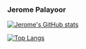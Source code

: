 ### Jerome Palayoor

[![Jerome's GitHub stats](https://github-readme-stats.vercel.app/api?username=jeromepalayoor&count_private=true&show_icons=true&theme=radical)](https://github.com/jeromepalayoor)

[![Top Langs](https://github-readme-stats.vercel.app/api/top-langs/?username=jeromepalayoor)](https://github.com/jeromepalayoor)
